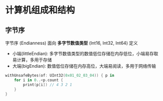 # 计算机组成和结构

## 字节序

字节序 (Endianness) 面向 **多字节数值类型** (Int16, Int32, Int64) 定义

- 小端(littleEndian): 多字节数值类型的数值低位存储在内存低位，小端易存取易计算，多用于存储
- 大端(bigEndian): 数值低位存储在内存高位，大端易阅读，多用于网络传输

```swift
withUnsafeBytes(of: UInt32(0x01_02_03_04)) { p in
    for i in 0..<p.count {
        print(p[i]) // 4 3 2 1
    }
}
```
